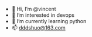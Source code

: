 - 👋 Hi, I’m @vincent
- 👀 I’m interested in devops
- 🌱 I’m currently learning python
- 📫 dddshuo@163.com

<!---
vincentzz0/vincentzz0 is a ✨ special ✨ repository because its `README.md` (this file) appears on your GitHub profile.
You can click the Preview link to take a look at your changes.
--->
